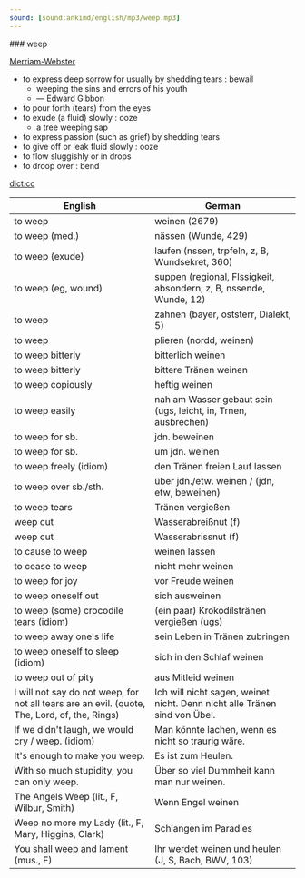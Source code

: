 ```yaml
---
sound: [sound:ankimd/english/mp3/weep.mp3]
---
```


\### weep

[Merriam-Webster](https://www.merriam-webster.com/dictionary/weep)

- to express deep sorrow for usually by shedding tears : bewail
    - weeping the sins and errors of his youth
    - — Edward Gibbon
- to pour forth (tears) from the eyes
- to exude (a fluid) slowly : ooze
    - a tree weeping sap
- to express passion (such as grief) by shedding tears
- to give off or leak fluid slowly : ooze
- to flow sluggishly or in drops
- to droop over : bend

[dict.cc](https://www.dict.cc/weep)

| English        | German       |
| -------------- | ------------ |
| to weep | weinen (2679) |
| to weep (med.) | nässen (Wunde, 429) |
| to weep (exude) | laufen (nssen, trpfeln, z, B, Wundsekret, 360) |
| to weep (eg, wound) | suppen (regional, Flssigkeit, absondern, z, B, nssende, Wunde, 12) |
| to weep | zahnen (bayer, oststerr, Dialekt, 5) |
| to weep | plieren (nordd, weinen) |
| to weep bitterly | bitterlich weinen |
| to weep bitterly | bittere Tränen weinen |
| to weep copiously | heftig weinen |
| to weep easily | nah am Wasser gebaut sein (ugs, leicht, in, Trnen, ausbrechen) |
| to weep for sb. | jdn. beweinen |
| to weep for sb. | um jdn. weinen |
| to weep freely (idiom) | den Tränen freien Lauf lassen |
| to weep over sb./sth. | über jdn./etw. weinen / (jdn, etw, beweinen) |
| to weep tears | Tränen vergießen |
| weep cut | Wasserabreißnut (f) |
| weep cut | Wasserabrissnut (f) |
| to cause to weep | weinen lassen |
| to cease to weep | nicht mehr weinen |
| to weep for joy | vor Freude weinen |
| to weep oneself out | sich ausweinen |
| to weep (some) crocodile tears (idiom) | (ein paar) Krokodilstränen vergießen (ugs) |
| to weep away one's life | sein Leben in Tränen zubringen |
| to weep oneself to sleep (idiom) | sich in den Schlaf weinen |
| to weep out of pity | aus Mitleid weinen |
| I will not say do not weep, for not all tears are an evil. (quote, The, Lord, of, the, Rings) | Ich will nicht sagen, weinet nicht. Denn nicht alle Tränen sind von Übel. |
| If we didn't laugh, we would cry / weep. (idiom) | Man könnte lachen, wenn es nicht so traurig wäre. |
| It's enough to make you weep. | Es ist zum Heulen. |
| With so much stupidity, you can only weep. | Über so viel Dummheit kann man nur weinen. |
| The Angels Weep (lit., F, Wilbur, Smith) | Wenn Engel weinen |
| Weep no more my Lady (lit., F, Mary, Higgins, Clark) | Schlangen im Paradies |
| You shall weep and lament (mus., F) | Ihr werdet weinen und heulen (J, S, Bach, BWV, 103) |
